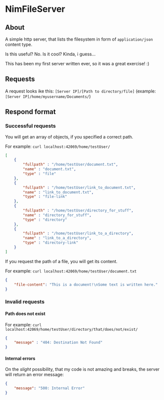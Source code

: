 # NimFileServer

## About

A simple http server, that lists the filesystem in form of `application/json` content type.

Is this useful? No. Is it cool? Kinda, i guess...

This has been my first server written ever, so it was a great exercise! :)

## Requests

A request looks ike this: `[Server IP]/[Path to directory/file]` (example: `[Server IP]/home/myusername/Documents/`)

## Respond format

### Successful requests

You will get an array of objects, if you specified a correct path.

For example: `curl localhost:42069/home/testUser/`

```json
[
    {
        "fullpath" : "/home/testUser/document.txt",
        "name" : "document.txt",
        "type" : "file"
    },
    {
        "fullpath" : "/home/testUser/link_to_document.txt",
        "name" : "link_to_document.txt",
        "type" : "file-link"
    },
    {
        "fullpath" : "/home/testUser/directory_for_stuff",
        "name" : "directory_for_stuff",
        "type" : "directory"
    },
    {
        "fullpath" : "/home/testUser/link_to_a_directory",
        "name" : "link_to_a_directory",
        "type" : "directory-link"
    }
]
```

If you request the path of a file, you will get its content.

For example: `curl localhost:42069/home/testUser/document.txt`

```json
{
    "file-content": "This is a document!\nSome text is written here."
}
```

### Invalid requests

#### Path does not exist

For example: `curl localhost:42069/home/testUser/directory/that/does/not/exist/`

```json
{
    "message" : "404: Destination Not Found"
}
```

#### Internal errors

On the *slight* possibility, that my code is not amazing and breaks, the server will return an error message:

```json
{
    "message": "500: Internal Error"
}
```
